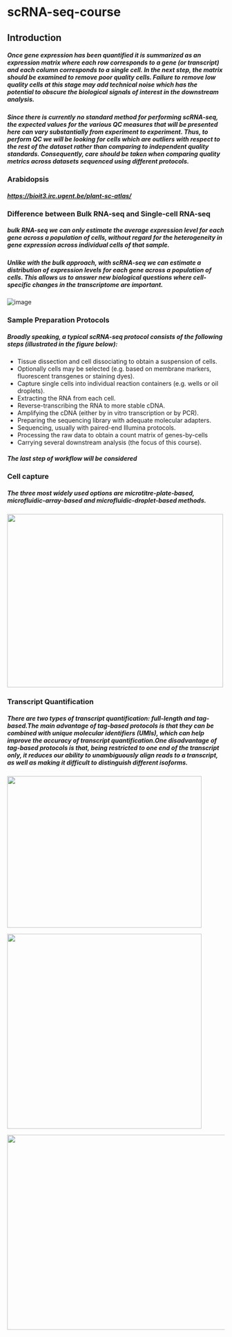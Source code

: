 # scRNA-seq-course
## Introduction
##### Once gene expression has been quantified it is summarized as an expression matrix where each row corresponds to a gene (or transcript) and each column corresponds to a single cell. In the next step, the matrix should be examined to remove poor quality cells. Failure to remove low quality cells at this stage may add technical noise which has the potential to obscure the biological signals of interest in the downstream analysis.

##### Since there is currently no standard method for performing scRNA-seq, the expected values for the various QC measures that will be presented here can vary substantially from experiment to experiment. Thus, to perform QC we will be looking for cells which are outliers with respect to the rest of the dataset rather than comparing to independent quality standards. Consequently, care should be taken when comparing quality metrics across datasets sequenced using different protocols.

### Arabidopsis
##### https://bioit3.irc.ugent.be/plant-sc-atlas/

### Difference between Bulk RNA-seq and Single-cell RNA-seq
##### bulk RNA-seq we can only estimate the average expression level for each gene across a population of cells, without regard for the heterogeneity in gene expression across individual cells of that sample.
#####  Unlike with the bulk approach, with scRNA-seq we can estimate a distribution of expression levels for each gene across a population of cells. This allows us to answer new biological questions where cell-specific changes in the transcriptome are important.
![image](https://user-images.githubusercontent.com/67212190/156484396-7efc1be4-f1ec-4764-b0c6-619f0ed8c8e2.png)

### Sample Preparation Protocols
##### Broadly speaking, a typical scRNA-seq protocol consists of the following steps (illustrated in the figure below):

 * Tissue dissection and cell dissociating to obtain a suspension of cells.
 * Optionally cells may be selected (e.g. based on membrane markers, fluorescent transgenes or staining dyes).
 * Capture single cells into individual reaction containers (e.g. wells or oil droplets).
 * Extracting the RNA from each cell.
 * Reverse-transcribing the RNA to more stable cDNA.
 * Amplifying the cDNA (either by in vitro transcription or by PCR).
 * Preparing the sequencing library with adequate molecular adapters.
 * Sequencing, usually with paired-end Illumina protocols.
 * Processing the raw data to obtain a count matrix of genes-by-cells
 * Carrying several downstream analysis (the focus of this course).
##### The last step of workflow will be considered
### Cell capture
##### The three most widely used options are microtitre-plate-based, microfluidic-array-based and microfluidic-droplet-based methods.
<img src="https://user-images.githubusercontent.com/67212190/156486457-df744489-7bc9-495a-aa39-16527d4b5b2f.png" width="500" height="400"/><br/>

### Transcript Quantification
##### There are two types of transcript quantification: full-length and tag-based.The main advantage of tag-based protocols is that they can be combined with unique molecular identifiers (UMIs), which can help improve the accuracy of transcript quantification.One disadvantage of tag-based protocols is that, being restricted to one end of the transcript only, it reduces our ability to unambiguously align reads to a transcript, as well as making it difficult to distinguish different isoforms.
<img src="https://user-images.githubusercontent.com/67212190/157645626-f2e4538f-dd53-4abe-8ed9-bb96b5df9082.png" width="450" height="350"/><br/>

<img src="https://user-images.githubusercontent.com/67212190/157646058-d8a0a07a-ce78-426a-a3eb-c3aca4362cb6.png" width="450" heigth="350"/><br/>

<img src="https://user-images.githubusercontent.com/67212190/157646299-ee4ca23d-1358-4bfc-aaef-d122600bb310.png" width="700" height="450"/><br/>





